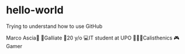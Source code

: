 # hello-world
Trying to understand how to use GitHub

Marco Ascia🍜
📍Galliate
🎉20 y/o
💻IT student at UPO
🏋🏻‍♂️Calisthenics
🎮Gamer
